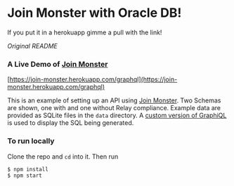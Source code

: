  # Join Monster with Oracle DB!

If you put it in a herokuapp gimme a pull with the link!
 
*Original README*
### A Live Demo of [Join Monster](https://github.com/stems/join-monster)

[https://join-monster.herokuapp.com/graphql](https://join-monster.herokuapp.com/graphql)


This is an example of setting up an API using [Join Monster](https://github.com/stems/join-monster). Two Schemas are shown, one with and one without Relay compliance. Example data are provided as SQLite files in the `data` directory. A [custom version of GraphiQL](https://github.com/acarl005/graphsiql) is used to display the SQL being generated.


### To run locally

Clone the repo and `cd` into it. Then run
```shell
$ npm install
$ npm start
```

